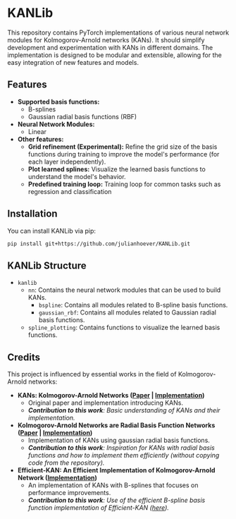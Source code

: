 # KANLib

This repository contains PyTorch implementations of various neural network modules for Kolmogorov-Arnold networks (KANs). It should simplify development and experimentation with KANs in different domains. The implementation is designed to be modular and extensible, allowing for the easy integration of new features and models.

## Features

- **Supported basis functions:**
    - B-splines
    - Gaussian radial basis functions (RBF)
- **Neural Network Modules:**
    - Linear
- **Other features:**
    - **Grid refinement (Experimental):** Refine the grid size of the basis functions during training to improve the model's performance (for each layer independently).
    - **Plot learned splines:** Visualize the learned basis functions to understand the model's behavior.
    - **Predefined training loop:** Training loop for common tasks such as regression and classification

## Installation

You can install KANLib via pip:

```bash
pip install git+https://github.com/julianhoever/KANLib.git
```

## KANLib Structure

- `kanlib`
    - `nn`: Contains the neural network modules that can be used to build KANs.
        - `bspline`: Contains all modules related to B-spline basis functions.
        - `gaussian_rbf`: Contains all modules related to Gaussian radial basis functions.
    - `spline_plotting`: Contains functions to visualize the learned basis functions.

## Credits

This project is influenced by essential works in the field of Kolmogorov-Arnold networks:

- **KANs: Kolmogorov-Arnold Networks ([Paper](https://arxiv.org/abs/2404.19756) | [Implementation](https://github.com/KindXiaoming/pykan))**
    - Original paper and implementation introducing KANs.
    - ***Contribution to this work**: Basic understanding of KANs and their implementation.*
- **Kolmogorov-Arnold Networks are Radial Basis Function Networks ([Paper](https://arxiv.org/abs/2405.06721) | [Implementation](https://github.com/ZiyaoLi/fast-kan))**
    - Implementation of KANs using gaussian radial basis functions.
    - ***Contribution to this work**: Inspiration for KANs with radial basis functions and how to implement them efficiently (without copying code from the repository).*
- **Efficient-KAN: An Efficient Implementation of Kolmogorov-Arnold Network ([Implementation](https://github.com/Blealtan/efficient-kan))**
    - An implementation of KANs with B-splines that focuses on performance improvements.
    - ***Contribution to this work**: Use of the efficient B-spline basis function implementation of Efficient-KAN ([here](https://github.com/julianhoever/KANLib/blob/b76c6a47ec91acdfe4f208ad0498e4a9a04dbb21/src/kanlib/nn/bspline/bspline_basis.py#L23-L38)).*
